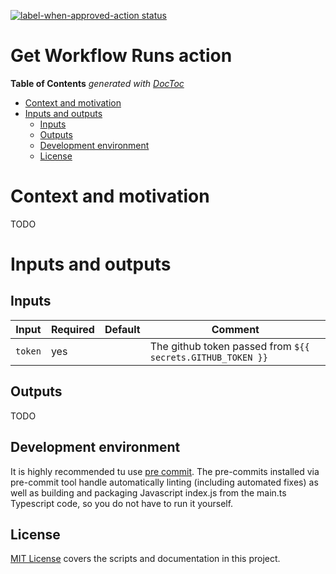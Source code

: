 <p><a href="https://github.com/TobKed/label-when-approved-action/actions">
<img alt="label-when-approved-action status"
    src="https://github.com/TobKed/label-when-approved-action/workflows/Test%20the%20build/badge.svg"></a>

# Get Workflow Runs action


<!-- START doctoc generated TOC please keep comment here to allow auto update -->
<!-- DON'T EDIT THIS SECTION, INSTEAD RE-RUN doctoc TO UPDATE -->
**Table of Contents**  *generated with [DocToc](https://github.com/thlorenz/doctoc)*

- [Context and motivation](#context-and-motivation)
- [Inputs and outputs](#inputs-and-outputs)
  - [Inputs](#inputs)
  - [Outputs](#outputs)
  - [Development environment](#development-environment)
  - [License](#license)

<!-- END doctoc generated TOC please keep comment here to allow auto update -->

# Context and motivation

TODO

# Inputs and outputs

## Inputs

| Input                   | Required | Default      | Comment                                                                                                                                                                                                          |
|-------------------------|----------|--------------|-----------------------------------------------------------------------------------------------------|
| `token`                 | yes      |              | The github token passed from `${{ secrets.GITHUB_TOKEN }}`                                          |

## Outputs

TODO

## Development environment

It is highly recommended tu use [pre commit](https://pre-commit.com). The pre-commits
installed via pre-commit tool handle automatically linting (including automated fixes) as well
as building and packaging Javascript index.js from the main.ts Typescript code, so you do not have
to run it yourself.

## License
[MIT License](LICENSE) covers the scripts and documentation in this project.
